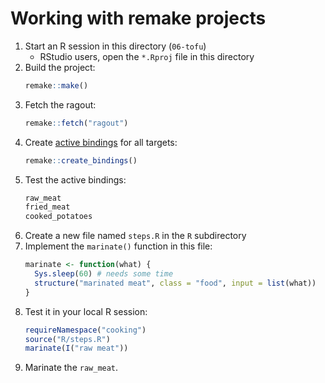# Working with remake projects

1. Start an R session in this directory (`06-tofu`)
    - RStudio users, open the `*.Rproj` file in this directory
1. Build the project:
    ```r
    remake::make()
    ```
1. Fetch the ragout:
    ```r
    remake::fetch("ragout")
    ```
1. Create [active bindings](https://www.rdocumentation.org/packages/base/versions/3.3.3/topics/bindenv) for all targets:
    ```r
    remake::create_bindings()
    ```
1. Test the active bindings:
    ```r
    raw_meat
    fried_meat
    cooked_potatoes
    ```
1. Create a new file named `steps.R` in the `R` subdirectory
1. Implement the `marinate()` function in this file:
    ```r
    marinate <- function(what) {
      Sys.sleep(60) # needs some time
      structure("marinated meat", class = "food", input = list(what))
    }
    ```
1. Test it in your local R session:
    ```r
    requireNamespace("cooking")
    source("R/steps.R")
    marinate(I("raw meat"))
    ```
1. Marinate the `raw_meat`.
